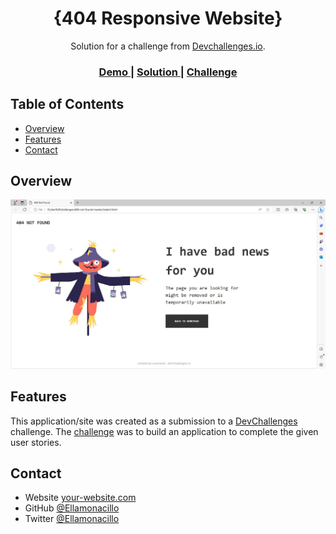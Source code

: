 <!-- Please update value in the {}  -->

<h1 align="center">{404 Responsive Website}</h1>

<div align="center">
   Solution for a challenge from  <a href="http://devchallenges.io" target="_blank">Devchallenges.io</a>.
</div>

<div align="center">
  <h3>
    <a href="https://ellamonacillo.github.io/404-Responsive-Website/">
      Demo
    </a>
    <span> | </span>
    <a href="https://github.com/Ellamonacillo/404-Responsive-Website/blob/9f753176cddca347b55d6f8e8ac22494c5f2c4f7/index.html">
      Solution
    </a>
    <span> | </span>
    <a href="https://devchallenges.io/challenges/wBunSb7FPrIepJZAg0sY">
      Challenge
    </a>
  </h3>
</div>

<!-- TABLE OF CONTENTS -->

## Table of Contents

- [Overview](#overview)
- [Features](#features)
- [Contact](#contact)

<!-- OVERVIEW -->

## Overview

![screenshot](https://github.com/Ellamonacillo/404-Responsive-Website/blob/a9ac653d14d6e84d16494cd872d2b1cab4f722a6/output.JPG)


## Features

<!-- List the features of your application or follow the template. Don't share the figma file here :) -->

This application/site was created as a submission to a [DevChallenges](https://devchallenges.io/challenges) challenge. The [challenge](https://devchallenges.io/challenges/wBunSb7FPrIepJZAg0sY) was to build an application to complete the given user stories.

## Contact

- Website [your-website.com](https://{your-web-site-link})
- GitHub [@Ellamonacillo](https://{github.com/Ellamonacillo})
- Twitter [@Ellamonacillo](https://{twitter.com/ellamonacillo})
